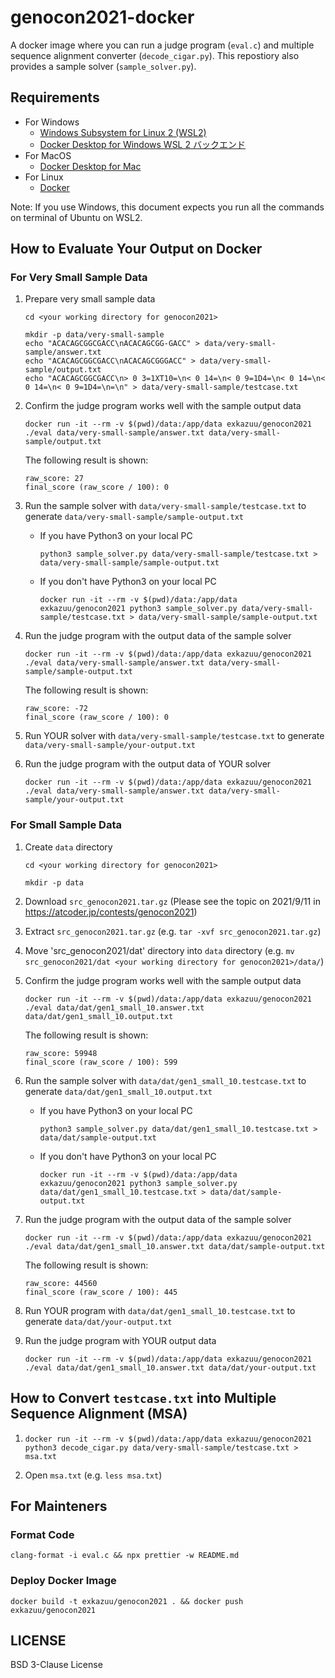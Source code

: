 # genocon2021-docker

A docker image where you can run a judge program (`eval.c`) and multiple sequence alignment converter (`decode_cigar.py`).
This repostiory also provides a sample solver (`sample_solver.py`).

## Requirements

- For Windows
  - [Windows Subsystem for Linux 2 (WSL2)](https://docs.microsoft.com/ja-jp/windows/wsl/install-win10)
  - [Docker Desktop for Windows WSL 2 バックエンド](https://docs.docker.jp/docker-for-windows/wsl.html)
- For MacOS
  - [Docker Desktop for Mac](https://docs.docker.jp/docker-for-mac/install.html)
- For Linux
  - [Docker](https://docs.docker.jp/linux/index.html)

Note: If you use Windows, this document expects you run all the commands on terminal of Ubuntu on WSL2.

## How to Evaluate Your Output on Docker

### For Very Small Sample Data

1. Prepare very small sample data

   ```
   cd <your working directory for genocon2021>

   mkdir -p data/very-small-sample
   echo "ACACAGCGGCGACC\nACACAGCGG-GACC" > data/very-small-sample/answer.txt
   echo "ACACAGCGGCGACC\nACACAGCGGGACC" > data/very-small-sample/output.txt
   echo "ACACAGCGGCGACC\n> 0 3=1XT10=\n< 0 14=\n< 0 9=1D4=\n< 0 14=\n< 0 14=\n< 0 9=1D4=\n=\n" > data/very-small-sample/testcase.txt
   ```

2. Confirm the judge program works well with the sample output data

   ```
   docker run -it --rm -v $(pwd)/data:/app/data exkazuu/genocon2021 ./eval data/very-small-sample/answer.txt data/very-small-sample/output.txt
   ```

   The following result is shown:

   ```
   raw_score: 27
   final_score (raw_score / 100): 0
   ```

3. Run the sample solver with `data/very-small-sample/testcase.txt` to generate `data/very-small-sample/sample-output.txt`

   - If you have Python3 on your local PC

     ```
     python3 sample_solver.py data/very-small-sample/testcase.txt > data/very-small-sample/sample-output.txt
     ```

   - If you don't have Python3 on your local PC

     ```
     docker run -it --rm -v $(pwd)/data:/app/data exkazuu/genocon2021 python3 sample_solver.py data/very-small-sample/testcase.txt > data/very-small-sample/sample-output.txt
     ```

4. Run the judge program with the output data of the sample solver

   ```
   docker run -it --rm -v $(pwd)/data:/app/data exkazuu/genocon2021 ./eval data/very-small-sample/answer.txt data/very-small-sample/sample-output.txt
   ```

   The following result is shown:

   ```
   raw_score: -72
   final_score (raw_score / 100): 0
   ```

5. Run YOUR solver with `data/very-small-sample/testcase.txt` to generate `data/very-small-sample/your-output.txt`

6. Run the judge program with the output data of YOUR solver

   ```
   docker run -it --rm -v $(pwd)/data:/app/data exkazuu/genocon2021 ./eval data/very-small-sample/answer.txt data/very-small-sample/your-output.txt
   ```

### For Small Sample Data

1. Create `data` directory

   ```
   cd <your working directory for genocon2021>

   mkdir -p data
   ```

2. Download `src_genocon2021.tar.gz` (Please see the topic on 2021/9/11 in https://atcoder.jp/contests/genocon2021)

3. Extract `src_genocon2021.tar.gz` (e.g. `tar -xvf src_genocon2021.tar.gz`)

4. Move 'src_genocon2021/dat' directory into `data` directory (e.g. `mv src_genocon2021/dat <your working directory for genocon2021>/data/`)

5. Confirm the judge program works well with the sample output data

   ```
   docker run -it --rm -v $(pwd)/data:/app/data exkazuu/genocon2021 ./eval data/dat/gen1_small_10.answer.txt data/dat/gen1_small_10.output.txt
   ```

   The following result is shown:

   ```
   raw_score: 59948
   final_score (raw_score / 100): 599
   ```

6. Run the sample solver with `data/dat/gen1_small_10.testcase.txt` to generate `data/dat/gen1_small_10.output.txt`

   - If you have Python3 on your local PC

     ```
     python3 sample_solver.py data/dat/gen1_small_10.testcase.txt > data/dat/sample-output.txt
     ```

   - If you don't have Python3 on your local PC

     ```
     docker run -it --rm -v $(pwd)/data:/app/data exkazuu/genocon2021 python3 sample_solver.py data/dat/gen1_small_10.testcase.txt > data/dat/sample-output.txt
     ```

7. Run the judge program with the output data of the sample solver

   ```
   docker run -it --rm -v $(pwd)/data:/app/data exkazuu/genocon2021 ./eval data/dat/gen1_small_10.answer.txt data/dat/sample-output.txt
   ```

   The following result is shown:

   ```
   raw_score: 44560
   final_score (raw_score / 100): 445
   ```

8. Run YOUR program with `data/dat/gen1_small_10.testcase.txt` to generate `data/dat/your-output.txt`

9. Run the judge program with YOUR output data

   ```
   docker run -it --rm -v $(pwd)/data:/app/data exkazuu/genocon2021 ./eval data/dat/gen1_small_10.answer.txt data/dat/your-output.txt
   ```

## How to Convert `testcase.txt` into Multiple Sequence Alignment (MSA)

1. `docker run -it --rm -v $(pwd)/data:/app/data exkazuu/genocon2021 python3 decode_cigar.py data/very-small-sample/testcase.txt > msa.txt`

2. Open `msa.txt` (e.g. `less msa.txt`)

## For Mainteners

### Format Code

```
clang-format -i eval.c && npx prettier -w README.md
```

### Deploy Docker Image

```
docker build -t exkazuu/genocon2021 . && docker push exkazuu/genocon2021
```

## LICENSE

BSD 3-Clause License
